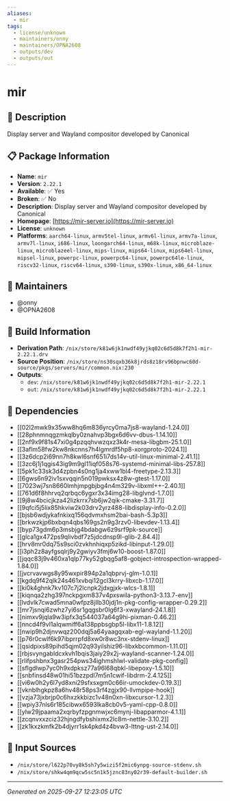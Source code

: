 ```yaml
---
aliases:
  - mir
tags:
  - license/unknown
  - maintainers/onny
  - maintainers/OPNA2608
  - outputs/dev
  - outputs/out
---
```


# mir

## 📝 Description

Display server and Wayland compositor developed by Canonical

## 📋 Package Information

- **Name**: `mir`
- **Version**: `2.22.1`
- **Available**: ✅ Yes
- **Broken**: ✅ No
- **Description**: Display server and Wayland compositor developed by Canonical
- **Homepage**: [https://mir-server.io](https://mir-server.io)
- **License**: `unknown`
- **Platforms**: `aarch64-linux`, `armv5tel-linux`, `armv6l-linux`, `armv7a-linux`, `armv7l-linux`, `i686-linux`, `loongarch64-linux`, `m68k-linux`, `microblaze-linux`, `microblazeel-linux`, `mips-linux`, `mips64-linux`, `mips64el-linux`, `mipsel-linux`, `powerpc-linux`, `powerpc64-linux`, `powerpc64le-linux`, `riscv32-linux`, `riscv64-linux`, `s390-linux`, `s390x-linux`, `x86_64-linux`
## 👥 Maintainers

- @onny
- @OPNA2608


## 🔧 Build Information

- **Derivation Path**: `/nix/store/k81w6jk1nwdf49yjkq02c6d5d8k7f2h1-mir-2.22.1.drv`
- **Source Position**: `/nix/store/ns30sqxb36k8jrds8z18rv96bpnwc60d-source/pkgs/servers/mir/common.nix:230`
- **Outputs**:
  - `dev`:  `/nix/store/k81w6jk1nwdf49yjkq02c6d5d8k7f2h1-mir-2.22.1`
  - `out`:  `/nix/store/k81w6jk1nwdf49yjkq02c6d5d8k7f2h1-mir-2.22.1`

## 🔗 Dependencies

- [[02l2mwk9x35ww8hq6m836yrcy0ma7js8-wayland-1.24.0]]
- [[28phnmnqgzmkqlby0znahvp3bgx6d6vv-dbus-1.14.10]]
- [[2nf9x9f81s47xi0g4pzqqhvwzqxz3k4r-mesa-libgbm-25.1.0]]
- [[3aflm58fw2kw8nkcnns7h4lgmrdf5hp8-xorgproto-2024.1]]
- [[3z6dcp2i69nn7h8kwl6snf651i7ds14v-util-linux-minimal-2.41.1]]
- [[3zc6j1j1qgis43ig9m9gl11iqf058s76-systemd-minimal-libs-257.8]]
- [[5pk1c33sk3d4zpbn4s0ng1ja4xww1bl4-freetype-2.13.3]]
- [[6gws6n92iv1sxvqqin5n019pwksx4z8w-gtest-1.17.0]]
- [[7023wj7sn8660lmhjmpgbjbg4n4m329v-libxml++-2.40.1]]
- [[761d6f8hhrvq2qrbqc6ygxr3x34img28-libglvnd-1.7.0]]
- [[9j8w4bcicjkza42lizkrrx7sb6jw2qik-cmake-3.31.7]]
- [[9qfci5j5lix85hkviw2k03drv2yrz488-libdisplay-info-0.2.0]]
- [[bjsb6wdjykafnkixq156qdvmxhsm2bai-bash-5.3p3]]
- [[brkwzkjp6bxbqn4qbs169gs2n9g3rzv0-libevdev-1.13.4]]
- [[byp73gdm6p3msbjg4bdabgw6z9srf9pk-source]]
- [[glca1gx472ps9qlivbdf7z5jdcdnsp9l-glib-2.84.4]]
- [[hrv8mr0dq75s9sci0zvkhnhiqxp5zikd-libinput-1.29.0]]
- [[i3ph2z8ayfgsqlrj9y2gwiyv3fmj6w10-boost-1.87.0]]
- [[jqqc83j9v460xa1qlp77ky52gbqg5af8-gobject-introspection-wrapped-1.84.0]]
- [[jvcrvavwgs8y95wxpir894p2a1qbprvj-glm-1.0.1]]
- [[kgdq9f42qlk24s461xvbqi12gcl3krry-libxcb-1.17.0]]
- [[ki0k4ghnk7kv107c7j2lcnpk2jdxgjxk-wlcs-1.8.1]]
- [[kiqnqa2zhg397nckpgxm837v4pxswila-python3-3.13.7-env]]
- [[lvdvlk7cwad5mna0wfpz8jllb30jdj1n-pkg-config-wrapper-0.29.2]]
- [[mr7jsnqi6zwhz7yi6sr1gqgsbr0lg6f3-xwayland-24.1.8]]
- [[nimxv9jqla9w3ipfx3q544037a64g9hi-pixman-0.46.2]]
- [[nncd4f9vl1alqwmiff6a138ppbsgbp5l-libx11-1.8.12]]
- [[nwip9h2djnvwqz200dqj5a64yaagqxab-egl-wayland-1.1.20]]
- [[p76r0cwlf6k97ibprrpfd8xw0r8wc3nx-stdenv-linux]]
- [[qsidpixs89pihd5qjm02q93yilshiz96-libxkbcommon-1.11.0]]
- [[rbjsvyngabldcxkvh1bqis3jaiy29x2j-wayland-scanner-1.24.0]]
- [[rlifpshbnx3gasr254pws34ighmshlwl-validate-pkg-config]]
- [[sflgdlwp7yc0h9xdpksz77a96l68qbkl-libepoxy-1.5.10]]
- [[snbfinsd48w01hi51bzzpdl7m5n1cwif-libdrm-2.4.125]]
- [[vi6w0h2y6l7yd8xni29sfxsxgm0c66ir-umockdev-0.19.3]]
- [[vknblhgkpz8a6hv48r58ps3rf4zgjx90-llvmpipe-hook]]
- [[vzja73jxbrjp0c6hxzkkbizc1v48n0xn-libxcursor-1.2.3]]
- [[wpiy37nls6r185cibwx6593lka8cb0v5-yaml-cpp-0.8.0]]
- [[ylw29jpaama2xqrbyfzpgnmwjxc6mynj-libapparmor-4.1.1]]
- [[zcqnvxxzciz32hjngdfybshixmx2lc8m-nettle-3.10.2]]
- [[zk1kxzkmfk2b4djyrr1sk4pkd4z4bvw3-lttng-ust-2.14.0]]

## 📁 Input Sources

- `/nix/store/l622p70vy8k5sh7y5wizi5f2mic6ynpg-source-stdenv.sh`
- `/nix/store/shkw4qm9qcw5sc5n1k5jznc83ny02r39-default-builder.sh`

---
*Generated on 2025-09-27 12:23:05 UTC*
